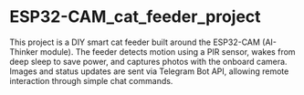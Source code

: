 # ESP32-CAM_cat_feeder_project
This project is a DIY smart cat feeder built around the ESP32-CAM (AI-Thinker module). The feeder detects motion using a PIR sensor, wakes from deep sleep to save power, and captures photos with the onboard camera. Images and status updates are sent via Telegram Bot API, allowing remote interaction through simple chat commands.
